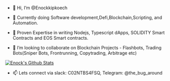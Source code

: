 - 👋 Hi, I’m @Enockkipkoech

- 👀 Currently doing Software development,Defi,Blockchain,Scripting, and Automation.

- 🌱 Proven Expertise in writing Nodejs, Typescript dApps,  SOLIDITY Smart Contracts and  EOS Smart contracts.

- 💞️ I’m looking to collaborate on Blockchain Projects - Flashbots, Trading Bots(Sniper Bots, Frontrunning, Copytrading, Arbitrage etc)

[![Enock's Github Stats](https://github-readme-stats.vercel.app/api?username=Enockkipkoech&show_icons=true&theme=dracula)](https://github.com/Enockkipkoech/Enockkipkoech/github-readme-stats)



- 📫 Lets connect via slack: C02NTBS4FSQ, Telegram: @the_bug_around

